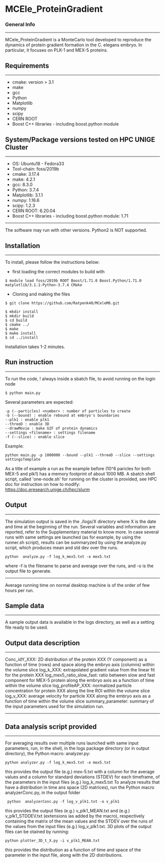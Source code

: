 # MCEle_ProteinGradient


### General Info
***

MCele_ProteinGradient is a MonteCarlo tool developed to reproduce the dynamics of protein gradient formation in the C. elegans embryo.
In particular, it focuses on PLK-1 and MEX-5 proteins.

## Requirements
***

* cmake: version > 3.1
* make
* gcc
* Python
* Matplotlib
* numpy
* scipy
* CERN ROOT
* Boost C++ libraries - including boost.python module

## System/Package versions tested on HPC UNIGE Cluster
***

* OS: Ubuntu18 - Fedora33
* Tool-chain: foss/2019b
* cmake: 3.17.4
* make: 4.2.1 
* gcc: 8.3.0
* Python: 3.7.4
* Matplotlib: 3.1.1
* numpy: 1.16.6
* scipy: 1.2.3
* CERN ROOT: 6.20.04 
* Boost C++ libraries - including boost.python module: 1.71
***
The software may run with other versions. Python2 is NOT supported.


## Installation
***
To install, please follow the instructions below:
- first loading the correct modules to build with
```
$ module load foss/2019b ROOT Boost/1.71.0 Boost.Python/1.71.0 matplotlib/3.1.1-Python-3.7.4 CMake

```
- Cloning and making the files
```
$ git clone https://github.com/Ratpenk40/MCeleM6.git

$ mkdir install
$ mkdir build
$ cd build
$ cmake ../
$ make
$ make install
$ cd ../install
```
Installation takes 1-2 minutes.

## Run instruction
***
To run the code, ! always inside a sbatch file, to avoid running on the login node
```
$ python main.py 
```
Several parameters are expected:
```
-p (--particles) <number> : number of particles to create
-b (--bound) : enable rebound at embryo's boundaries
--plk1 : enable plk1
--threeD : enable 3D 
--drawMovie : make GIF of protein dynamics
--settings <filename> : settings filename
-f (--slice) : enable slice
```
Example:
```
python main.py -p 1000000 --bound --plk1 --threeD --slice --settings settingsTemplate 
```
As a title of example a run as the example before (10^6 paricles for both MEX-5 and plk1) has a memory footprint of about 1000 MB.
A sbatch shell script, called 'one-node.sh' for running on the cluster is provided, see HPC doc for instruction on how to modify: https://doc.eresearch.unige.ch/hpc/slurm

## Output
***
The simulation output is saved in the ./logs/X directory where X is the date and time at the beginning of the run.
Several variables and information are reported, refer to the Supplementary material to know more.
In case several runs with same settings are launched (as for example, by using the runner.sh script), results can be summaryzed by using the analyze.py script, which produces mean and std dev over the runs.
```
python  analyze.py -f log_k_mex5.txt -o mex5.txt
```
where -f is the filename to parse and average over the runs, and -o is the output file to generate.
***
Average running time on normal desktop machine is of the order of few hours per run.

## Sample data
***
A sample output data is available in the logs directory, as well as a setting file ready to be used.
## Output data description
***
Conc_idY_XXX: 2D distribution of the protein XXX (Y component) as a function of time  (rows) and space along the embryo axis (columns) within the volume slice
log_k_XXX: extrapolated gradient value from the linear fit for the protein XXX
log_mex5_ratio_slow_fast: ratio between slow and fast component for MEX-5 protein along the embryo axis as a function of time within the volume slice
log_profileAP_XXX: normalized particle concentration for protein XXX along the line ROI within the volume slice
log_v_XXX: average velocity for particle XXX along the embryo axis as a function of time within the volume slice
summary_parameter: summary of the input parameters used for the simulation run.
***
## Data analysis script provided
***
For averaging results over multiple runs launched with same input parameters, run, in the shell, in the logs package directory (or in output directory), the Python macro: analyzer.py:
```
python analyzer.py -f log_k_mex5.txt -o mex5.txt
```
this provides the output file (e.g.) mex-5.txt with a column for the average values and a column for standard deviations (STDEV) for each timeframe, of the parameters in the input files (e.g.) log_k_mex5.txt
To analyze results that have a distribution in time ans space (2D matrices), run the Python macro analyzerConc.py, in the output folder
```
 python  analyzerConc.py -f log_v_plk1.txt -o v_plk1
```
this provides the output files (e.g.) v_plk1_MEAN.txt and (e.g.) v_plk1_STDDEV.txt (extensions ias added by the macro), respectively containing the matrix of the mean values and the STDEV over the runs of the values from the input files (e.g.) log_v_plk1.txt.
3D plots of the output files can be otained by running:
```
python plotter_3D_t_X.py -i v_plk1_MEAN.txt
```
this provides the distribution as a function of time and space of the parameter in the input file, along with the 2D distributions.


